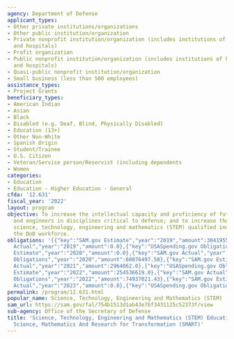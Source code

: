 ```yaml
---
agency: Department of Defense
applicant_types:
- Other private institutions/organizations
- Other public institution/organization
- Private nonprofit institution/organization (includes institutions of higher education
  and hospitals)
- Profit organization
- Public nonprofit institution/organization (includes institutions of higher education
  and hospitals)
- Quasi-public nonprofit institution/organization
- Small business (less than 500 employees)
assistance_types:
- Project Grants
beneficiary_types:
- American Indian
- Asian
- Black
- Disabled (e.g. Deaf, Blind, Physically Disabled)
- Education (13+)
- Other Non-White
- Spanish Origin
- Student/Trainee
- U.S. Citizen
- Veteran/Service person/Reservist (including dependents
- Women
categories:
- Education
- Education - Higher Education - General
cfda: '12.631'
fiscal_year: '2022'
layout: program
objective: To increase the intellectual capacity and proficiency of future scientists
  and engineers in disciplines critical to defense; and to increase the number of
  science, technology, engineering and mathematics (STEM) qualified individuals in
  the DoD workforce.
obligations: '[{"key":"SAM.gov Estimate","year":"2019","amount":30419552.0},{"key":"SAM.gov
  Actual","year":"2019","amount":0.0},{"key":"USASpending.gov Obligations","year":"2019","amount":73302566.5},{"key":"SAM.gov
  Estimate","year":"2020","amount":0.0},{"key":"SAM.gov Actual","year":"2020","amount":3479496.0},{"key":"USASpending.gov
  Obligations","year":"2020","amount":68076497.58},{"key":"SAM.gov Estimate","year":"2021","amount":253000000.0},{"key":"SAM.gov
  Actual","year":"2021","amount":2964062.0},{"key":"USASpending.gov Obligations","year":"2021","amount":48258796.0},{"key":"SAM.gov
  Estimate","year":"2022","amount":254536619.0},{"key":"SAM.gov Actual","year":"2022","amount":254536619.0},{"key":"USASpending.gov
  Obligations","year":"2022","amount":74937021.43},{"key":"SAM.gov Estimate","year":"2023","amount":254536619.0},{"key":"SAM.gov
  Actual","year":"2023","amount":0.0},{"key":"USASpending.gov Obligations","year":"2023","amount":85879274.0}]'
permalink: /program/12.631.html
popular_name: Science, Technology, Engineering and Mathematics (STEM)
sam_url: https://sam.gov/fal/754b1513d1ab43e7bf3431125c52373f/view
sub-agency: Office of the Secretary of Defense
title: 'Science, Technology, Engineering and Mathematics (STEM) Educational Program:
  Science, Mathematics And Research for Transformation (SMART)'
---
```

